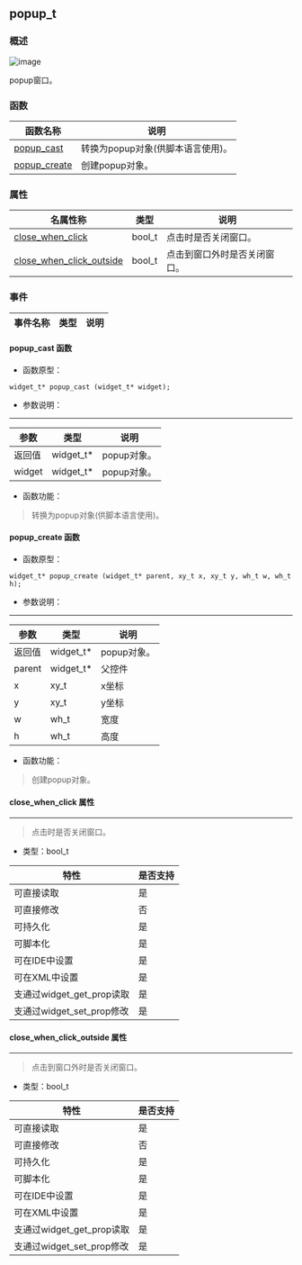 ## popup\_t
### 概述
![image](images/popup_t_0.png)

 popup窗口。
### 函数
<p id="popup_t_methods">

| 函数名称 | 说明 | 
| -------- | ------------ | 
| <a href="#popup_t_popup_cast">popup\_cast</a> | 转换为popup对象(供脚本语言使用)。 |
| <a href="#popup_t_popup_create">popup\_create</a> | 创建popup对象。 |
### 属性
<p id="popup_t_properties">

| 名属性称 | 类型 | 说明 | 
| -------- | ----- | ------------ | 
| <a href="#popup_t_close_when_click">close\_when\_click</a> | bool_t | 点击时是否关闭窗口。 |
| <a href="#popup_t_close_when_click_outside">close\_when\_click\_outside</a> | bool_t | 点击到窗口外时是否关闭窗口。 |
### 事件
<p id="popup_t_events">

| 事件名称 | 类型  | 说明 | 
| -------- | ----- | ------- | 
#### popup\_cast 函数
* 函数原型：

```
widget_t* popup_cast (widget_t* widget);
```

* 参数说明：

-----------------------

| 参数 | 类型 | 说明 |
| -------- | ----- | --------- |
| 返回值 | widget\_t* | popup对象。 |
| widget | widget\_t* | popup对象。 |
* 函数功能：

> <p id="popup_t_popup_cast"> 转换为popup对象(供脚本语言使用)。



#### popup\_create 函数
* 函数原型：

```
widget_t* popup_create (widget_t* parent, xy_t x, xy_t y, wh_t w, wh_t h);
```

* 参数说明：

-----------------------

| 参数 | 类型 | 说明 |
| -------- | ----- | --------- |
| 返回值 | widget\_t* | popup对象。 |
| parent | widget\_t* | 父控件 |
| x | xy\_t | x坐标 |
| y | xy\_t | y坐标 |
| w | wh\_t | 宽度 |
| h | wh\_t | 高度 |
* 函数功能：

> <p id="popup_t_popup_create"> 创建popup对象。



#### close\_when\_click 属性
-----------------------
> <p id="popup_t_close_when_click"> 点击时是否关闭窗口。


* 类型：bool\_t

| 特性 | 是否支持 |
| -------- | ----- |
| 可直接读取 | 是 |
| 可直接修改 | 否 |
| 可持久化   | 是 |
| 可脚本化   | 是 |
| 可在IDE中设置 | 是 |
| 可在XML中设置 | 是 |
| 支通过widget_get_prop读取 | 是 |
| 支通过widget_set_prop修改 | 是 |
#### close\_when\_click\_outside 属性
-----------------------
> <p id="popup_t_close_when_click_outside"> 点击到窗口外时是否关闭窗口。


* 类型：bool\_t

| 特性 | 是否支持 |
| -------- | ----- |
| 可直接读取 | 是 |
| 可直接修改 | 否 |
| 可持久化   | 是 |
| 可脚本化   | 是 |
| 可在IDE中设置 | 是 |
| 可在XML中设置 | 是 |
| 支通过widget_get_prop读取 | 是 |
| 支通过widget_set_prop修改 | 是 |
